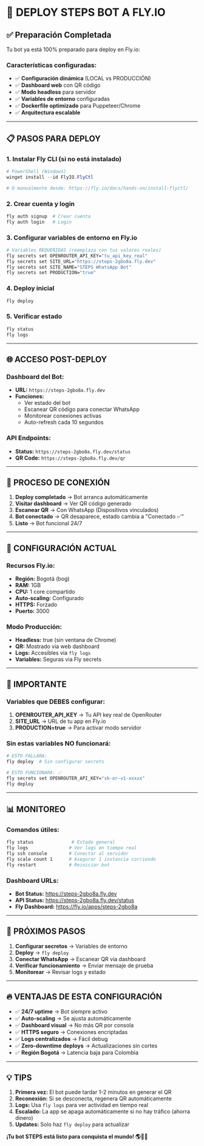# 🚀 DEPLOY STEPS BOT A FLY.IO

## ✅ **Preparación Completada**

Tu bot ya está 100% preparado para deploy en Fly.io:

### **Características configuradas:**
- ✅ **Configuración dinámica** (LOCAL vs PRODUCCIÓN)
- ✅ **Dashboard web** con QR código
- ✅ **Modo headless** para servidor
- ✅ **Variables de entorno** configuradas
- ✅ **Dockerfile optimizado** para Puppeteer/Chrome
- ✅ **Arquitectura escalable**

---

## 📋 **PASOS PARA DEPLOY**

### **1. Instalar Fly CLI (si no está instalado)**
```powershell
# PowerShell (Windows)
winget install --id FlyIO.FlyCtl

# O manualmente desde: https://fly.io/docs/hands-on/install-flyctl/
```

### **2. Crear cuenta y login**
```bash
fly auth signup  # Crear cuenta
fly auth login   # Login
```

### **3. Configurar variables de entorno en Fly.io**
```bash
# Variables REQUERIDAS (reemplaza con tus valores reales)
fly secrets set OPENROUTER_API_KEY="tu_api_key_real"
fly secrets set SITE_URL="https://steps-2gbo8a.fly.dev"
fly secrets set SITE_NAME="STEPS WhatsApp Bot"
fly secrets set PRODUCTION="true"
```

### **4. Deploy inicial**
```bash
fly deploy
```

### **5. Verificar estado**
```bash
fly status
fly logs
```

---

## 🌐 **ACCESO POST-DEPLOY**

### **Dashboard del Bot:**
- **URL:** `https://steps-2gbo8a.fly.dev`
- **Funciones:**
  - Ver estado del bot
  - Escanear QR código para conectar WhatsApp
  - Monitorear conexiones activas
  - Auto-refresh cada 10 segundos

### **API Endpoints:**
- **Status:** `https://steps-2gbo8a.fly.dev/status`
- **QR Code:** `https://steps-2gbo8a.fly.dev/qr`

---

## 📱 **PROCESO DE CONEXIÓN**

1. **Deploy completado** → Bot arranca automáticamente
2. **Visitar dashboard** → Ver QR código generado
3. **Escanear QR** → Con WhatsApp (Dispositivos vinculados)
4. **Bot conectado** → QR desaparece, estado cambia a "Conectado ✅"
5. **Listo** → Bot funcional 24/7

---

## 🔧 **CONFIGURACIÓN ACTUAL**

### **Recursos Fly.io:**
- **Región:** Bogotá (bog)
- **RAM:** 1GB
- **CPU:** 1 core compartido
- **Auto-scaling:** Configurado
- **HTTPS:** Forzado
- **Puerto:** 3000

### **Modo Producción:**
- **Headless:** true (sin ventana de Chrome)
- **QR:** Mostrado via web dashboard
- **Logs:** Accesibles via `fly logs`
- **Variables:** Seguras via Fly secrets

---

## 🚨 **IMPORTANTE**

### **Variables que DEBES configurar:**
1. **OPENROUTER_API_KEY** → Tu API key real de OpenRouter
2. **SITE_URL** → URL de tu app en Fly.io
3. **PRODUCTION=true** → Para activar modo servidor

### **Sin estas variables NO funcionará:**
```bash ❌
# ESTO FALLARÁ:
fly deploy  # Sin configurar secrets

# ESTO FUNCIONARÁ: ✅
fly secrets set OPENROUTER_API_KEY="sk-or-v1-xxxxx"
fly deploy
```

---

## 📊 **MONITOREO**

### **Comandos útiles:**
```bash
fly status              # Estado general
fly logs               # Ver logs en tiempo real
fly ssh console        # Conectar al servidor
fly scale count 1      # Asegurar 1 instancia corriendo
fly restart            # Reiniciar bot
```

### **Dashboard URLs:**
- **Bot Status:** https://steps-2gbo8a.fly.dev
- **API Status:** https://steps-2gbo8a.fly.dev/status
- **Fly Dashboard:** https://fly.io/apps/steps-2gbo8a

---

## 🎯 **PRÓXIMOS PASOS**

1. **Configurar secretos** → Variables de entorno
2. **Deploy** → `fly deploy`
3. **Conectar WhatsApp** → Escanear QR via dashboard
4. **Verificar funcionamiento** → Enviar mensaje de prueba
5. **Monitorear** → Revisar logs y estado

---

## 🔥 **VENTAJAS DE ESTA CONFIGURACIÓN**

- ✅ **24/7 uptime** → Bot siempre activo
- ✅ **Auto-scaling** → Se ajusta automáticamente
- ✅ **Dashboard visual** → No más QR por consola
- ✅ **HTTPS seguro** → Conexiones encriptadas  
- ✅ **Logs centralizados** → Fácil debug
- ✅ **Zero-downtime deploys** → Actualizaciones sin cortes
- ✅ **Región Bogotá** → Latencia baja para Colombia

---

## 💡 **TIPS**

1. **Primera vez:** El bot puede tardar 1-2 minutos en generar el QR
2. **Reconexión:** Si se desconecta, regenera QR automáticamente
3. **Logs:** Usa `fly logs` para ver actividad en tiempo real
4. **Escalado:** La app se apaga automáticamente si no hay tráfico (ahorra dinero)
5. **Updates:** Solo haz `fly deploy` para actualizar

**¡Tu bot STEPS está listo para conquista el mundo! 🌎👟🤖** 